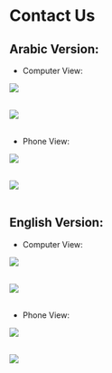 # Contact Us


## Arabic Version:

* Computer View:<br>

![](ar-computer.PNG)
<br><br>

![](ar-computer1.PNG)
<br><br>

* Phone View:<br>

![](ar-phone.PNG)
<br><br>

![](ar-phone1.PNG)
<br><br>

## English Version:

* Computer View:<br>

![](en-computer.PNG)
<br><br>

![](en-computer1.PNG)
<br><br>

* Phone View:<br>

![](en-phone.PNG)
<br><br>

![](en-phone1.PNG)
<br><br>
